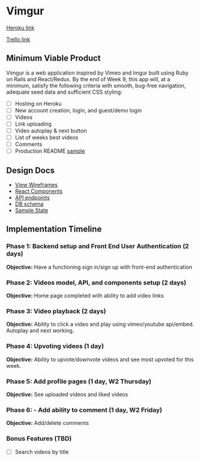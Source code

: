 # Vimgur

[Heroku link][heroku]

[Trello link][trello]

[heroku]: http://www.vimgur.herokuapp.com
[trello]: https://trello.com/b/NaH5WPpj

## Minimum Viable Product

Vimgur is a web application inspired by Vimeo and Imgur built using Ruby on Rails
and React/Redux.  By the end of Week 9, this app will, at a minimum, satisfy the
following criteria with smooth, bug-free navigation, adequate seed data and
sufficient CSS styling:

- [ ] Hosting on Heroku
- [ ] New account creation, login, and guest/demo login
- [ ] Videos
- [ ] Link uploading
- [ ] Video autoplay & next button
- [ ] List of weeks best videos
- [ ] Comments
- [ ] Production README [sample](docs/production_readme.md)

## Design Docs
* [View Wireframes][wireframes]
* [React Components][components]
* [API endpoints][api-endpoints]
* [DB schema][schema]
* [Sample State][sample-state]

[wireframes]: wireframes
[components]: component-hierarchy.md
[sample-state]: sample-state.md
[api-endpoints]: api-endpoints.md
[schema]: schema.md

## Implementation Timeline

### Phase 1: Backend setup and Front End User Authentication (2 days)

**Objective:** Have a functioning sign in/sign up with front-end authentication

### Phase 2: Videos model, API, and components setup (2 days)

**Objective:** Home page completed with ability to add video links

### Phase 3: Video playback (2 days)

**Objective:** Ability to click a video and play using vimeo/youtube api/embed. Autoplay and next working.

### Phase 4: Upvoting videos (1 day)

**Objective:** Ability to upvote/downvote videos and see most upvoted for this week.

### Phase 5: Add profile pages (1 day, W2 Thursday)

**Objective:** See uploaded videos and liked videos

### Phase 6: - Add ability to comment (1 day, W2 Friday)

**Objective:** Add/delete comments

### Bonus Features (TBD)
- [ ] Search videos by title

